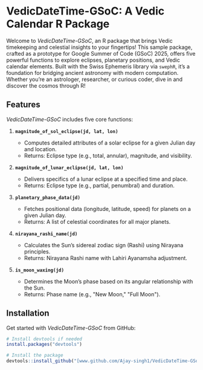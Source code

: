 # VedicDateTime-GSoC: A Vedic Calendar R Package

Welcome to *VedicDateTime-GSoC*, an R package that brings Vedic timekeeping and celestial insights to your fingertips! This sample package, crafted as a prototype for Google Summer of Code (GSoC) 2025, offers five powerful functions to explore eclipses, planetary positions, and Vedic calendar elements. Built with the Swiss Ephemeris library via `swephR`, it’s a foundation for bridging ancient astronomy with modern computation. Whether you’re an astrologer, researcher, or curious coder, dive in and discover the cosmos through R!

## Features
*VedicDateTime-GSoC* includes five core functions:

1. **`magnitude_of_sol_eclipse(jd, lat, lon)`**  
   - Computes detailed attributes of a solar eclipse for a given Julian day and location.  
   - Returns: Eclipse type (e.g., total, annular), magnitude, and visibility.  

2. **`magnitude_of_lunar_eclipse(jd, lat, lon)`**  
   - Delivers specifics of a lunar eclipse at a specified time and place.  
   - Returns: Eclipse type (e.g., partial, penumbral) and duration.  

3. **`planetary_phase_data(jd)`**  
   - Fetches positional data (longitude, latitude, speed) for planets on a given Julian day.  
   - Returns: A list of celestial coordinates for all major planets.  

4. **`nirayana_rashi_name(jd)`**  
   - Calculates the Sun’s sidereal zodiac sign (Rashi) using Nirayana principles.  
   - Returns: Nirayana Rashi name with Lahiri Ayanamsha adjustment.  

5. **`is_moon_waxing(jd)`**  
   - Determines the Moon’s phase based on its angular relationship with the Sun.  
   - Returns: Phase name (e.g., "New Moon," "Full Moon").  

## Installation
Get started with *VedicDateTime-GSoC* from GitHub:

```R
# Install devtools if needed
install.packages("devtools")

# Install the package
devtools::install_github("[www.github.com/Ajay-singh1/VedicDateTime-GSoC")
